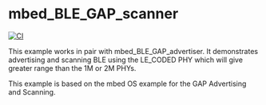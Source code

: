 # mbed_BLE_GAP_scanner

[![CI](https://github.com/tjpetz/mbed_BLE_GAP_scanner/actions/workflows/build.yml/badge.svg)](https://github.com/tjpetz/mbed_BLE_GAP_scanner/actions/workflows/build.yml)

This example works in pair with mbed_BLE_GAP_advertiser.  It demonstrates advertising and scanning
BLE using the LE_CODED PHY which will give greater range than the 1M or 2M PHYs.

This example is based on the mbed OS example for the GAP Advertising and Scanning.
